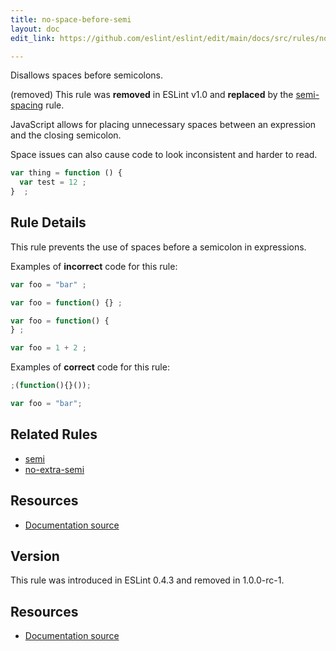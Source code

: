 ```yaml
---
title: no-space-before-semi
layout: doc
edit_link: https://github.com/eslint/eslint/edit/main/docs/src/rules/no-space-before-semi.md

---
```


Disallows spaces before semicolons.

(removed) This rule was **removed** in ESLint v1.0 and **replaced** by the [semi-spacing](semi-spacing) rule.

JavaScript allows for placing unnecessary spaces between an expression and the closing semicolon.

Space issues can also cause code to look inconsistent and harder to read.

```js
var thing = function () {
  var test = 12 ;
}  ;
```

## Rule Details

This rule prevents the use of spaces before a semicolon in expressions.

Examples of **incorrect** code for this rule:

```js
var foo = "bar" ;

var foo = function() {} ;

var foo = function() {
} ;

var foo = 1 + 2 ;
```

Examples of **correct** code for this rule:

```js
;(function(){}());

var foo = "bar";
```

## Related Rules

* [semi](semi)
* [no-extra-semi](no-extra-semi)

## Resources

* [Documentation source](https://github.com/eslint/eslint/tree/HEAD/docs/src/rules/no-space-before-semi.md)

## Version

This rule was introduced in ESLint 0.4.3 and removed in 1.0.0-rc-1.

## Resources

* [Documentation source](https://github.com/eslint/eslint/tree/HEAD/docs/src/rules/no-space-before-semi.md)

